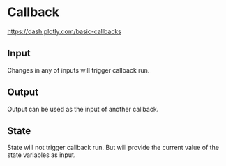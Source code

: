 # Callback

https://dash.plotly.com/basic-callbacks


## Input
Changes in any of inputs will trigger callback run. 

## Output
Output can be used as the input of another callback.

## State
State will not trigger callback run. But will provide the current value of the state variables as input.

